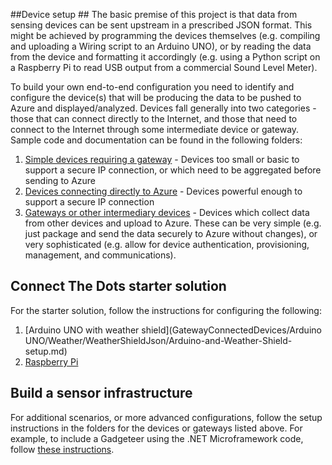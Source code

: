 ##Device setup  ##
The basic premise of this project is that data from sensing devices can be sent upstream in a prescribed JSON format. This might be achieved by programming the devices themselves (e.g. compiling and uploading a Wiring script to an Arduino UNO), or by reading the data from the device and formatting it accordingly (e.g. using a Python script on a Raspberry Pi to read USB output from a commercial Sound Level Meter). 

To build your own end-to-end configuration you need to identify and configure the device(s) that will be producing the data to be pushed to Azure and displayed/analyzed. Devices fall generally into two categories - those that can connect directly to the Internet, and those that need to connect to the Internet through some intermediate device or gateway. Sample code and documentation can be found in the following folders:

1. [Simple devices requiring a gateway](GatewayConnectedDevices/) - Devices too small or basic to support a secure IP connection, or which need to be aggregated before sending to Azure
2. [Devices connecting directly to Azure](DirectlyConnectedDevices/) - Devices powerful enough to support a secure IP connection
3. [Gateways or other intermediary devices](Gateways/) - Devices which collect data from other devices and upload to Azure. These can be very simple (e.g. just package and send the data securely to Azure without changes), or very sophisticated (e.g. allow for device authentication, provisioning, management, and communications). 

## Connect The Dots starter solution ##
For the starter solution, follow the instructions for configuring the following:

1. [Arduino UNO with weather shield](GatewayConnectedDevices/Arduino UNO/Weather/WeatherShieldJson/Arduino-and-Weather-Shield-setup.md) 
2. [Raspberry Pi](Gateways/GatewayService/RaspberryPi-Gateway-setup.md) 

## Build a sensor infrastructure ##
For additional scenarios, or more advanced configurations, follow the setup instructions in the folders for the devices or gateways listed above. For example, to include a Gadgeteer using the .NET Microframework code, follow [these instructions](DirectlyConnectedDevices/NETMF/ConnectTheDotsGadgeteer/Docs/NETMF%20Gadgeteer%20setup.md).